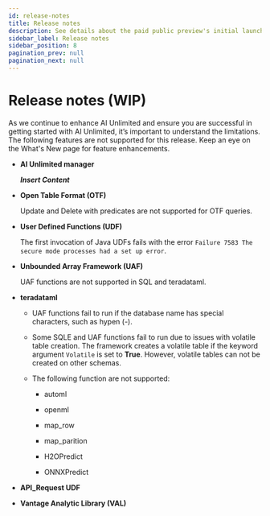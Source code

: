 ```yaml
---
id: release-notes
title: Release notes
description: See details about the paid public preview's initial launch.
sidebar_label: Release notes
sidebar_position: 8
pagination_prev: null
pagination_next: null
---
```


# Release notes (WIP)

As we continue to enhance AI Unlimited and ensure you are successful in getting started with AI Unlimited, it’s important to understand the limitations. The following features are not supported for this release. Keep an eye on the What's New page for feature enhancements.

- **AI Unlimited manager**

  ***Insert Content***

- **Open Table Format (OTF)**

  Update and Delete with predicates are not supported for OTF queries.

- **User Defined Functions (UDF)**

  The first invocation of Java UDFs fails with the error `Failure 7583 The secure mode processes had a set up error`.

- **Unbounded Array Framework (UAF)**

  UAF functions are not supported in SQL and teradataml.

- **teradataml**

    - UAF functions fail to run if the database name has special characters, such as hypen (-). 

    - Some SQLE and UAF functions fail to run due to issues with volatile table creation. The framework creates a volatile table if the keyword argument `Volatile` is set to **True**. However, volatile tables can not be created on other schemas.

    - The following function are not supported:
      
        - automl 

        - openml  

	    - map_row 

       -  map_parition

       - H2OPredict 

       - ONNXPredict 

- **API_Request UDF**

- **Vantage Analytic Library (VAL)**


